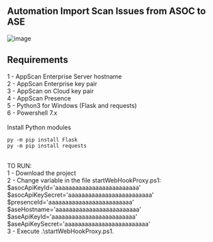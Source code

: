 ## Automation Import Scan Issues from ASOC to ASE

![image](https://user-images.githubusercontent.com/69405400/183989000-647f4ad5-d1d8-4c5e-bd46-4dec0dfc7527.png)


## Requirements
1 - AppScan Enterprise Server hostname<br>
2 - AppScan Enterprise key pair<br>
3 - AppScan on Cloud key pair<br>
4 - AppScan Presence<br>
5 - Python3 for Windows (Flask and requests)<br>
6 - Powershell 7.x<br>
<br>
Install Python modules<br>
```
py -m pip install Flask
py -m pip install requests
```
<br>
TO RUN: <br>
1 - Download the project<br>
2 - Change variable in the file startWebHookProxy.ps1:<br>
$asocApiKeyId='aaaaaaaaaaaaaaaaaaaaaaaaa'<br>
$asocApiKeySecret='aaaaaaaaaaaaaaaaaaaaaaaaa'<br>
$presenceId='aaaaaaaaaaaaaaaaaaaaaaaaa'<br>
$aseHostname='aaaaaaaaaaaaaaaaaaaaaaaaa'<br>
$aseApiKeyId='aaaaaaaaaaaaaaaaaaaaaaaaa'<br>
$aseApiKeySecret='aaaaaaaaaaaaaaaaaaaaaaaaa'<br>
3 - Execute .\startWebHookProxy.ps1.
